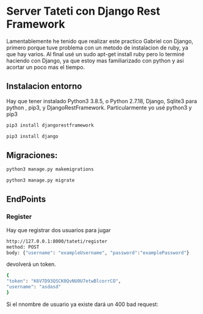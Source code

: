 # Server Tateti con Django Rest Framework

Lamentablemente he tenido que realizar este practico Gabriel con Django, primero porque tuve problema con un metodo de instalacion de ruby, ya que hay varios. Al final usé un sudo apt-get install ruby pero lo terminé haciendo con Django, ya que estoy mas familiarizado con python y asi acortar un poco mas el tiempo.  

## Instalacion entorno

Hay que tener instalado Python3 3.8.5, o Python 2.7.18, Django, Sqlite3 para python , pip3, y DjangoRestFramework. Particularmente yo usé python3 y pip3
```bash 
pip3 install djangorestframework
```

```bash 
pip3 install django
```

## Migraciones:
```bash 
python3 manage.py makemigrations
```
```bash 
python3 manage.py migrate
```

## EndPoints

### Register
Hay que registrar dos usuarios para jugar

```bash 
http://127.0.0.1:8000/tateti/register
method: POST
body: {"username": "exampleUsername", "password":"examplePassword"}
```
devolverá un token. 

```bash 
{
"token": "K6V7D93QSCK0QvNU0U7etwBlcorrCO",
"username": "asdasd"
}
```
Si el nnombre de usuario ya existe dará un 400 bad request:

